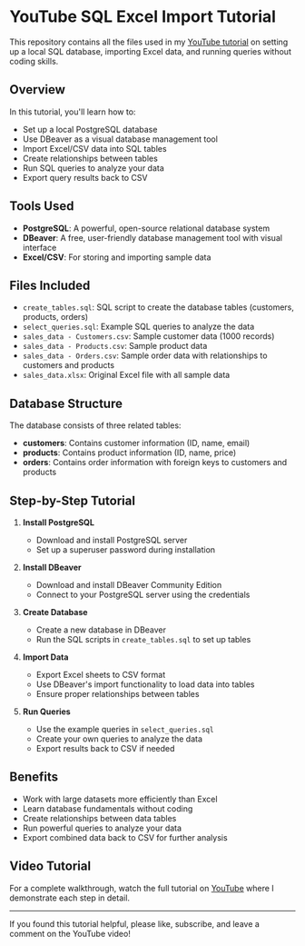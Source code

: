 # YouTube SQL Excel Import Tutorial

This repository contains all the files used in my [YouTube tutorial](https://www.youtube.com/watch?v=7MdFiF5CeOM) on setting up a local SQL database, importing Excel data, and running queries without coding skills.

## Overview

In this tutorial, you'll learn how to:

- Set up a local PostgreSQL database
- Use DBeaver as a visual database management tool
- Import Excel/CSV data into SQL tables
- Create relationships between tables
- Run SQL queries to analyze your data
- Export query results back to CSV

## Tools Used

- **PostgreSQL**: A powerful, open-source relational database system
- **DBeaver**: A free, user-friendly database management tool with visual interface
- **Excel/CSV**: For storing and importing sample data

## Files Included

- `create_tables.sql`: SQL script to create the database tables (customers, products, orders)
- `select_queries.sql`: Example SQL queries to analyze the data
- `sales_data - Customers.csv`: Sample customer data (1000 records)
- `sales_data - Products.csv`: Sample product data
- `sales_data - Orders.csv`: Sample order data with relationships to customers and products
- `sales_data.xlsx`: Original Excel file with all sample data

## Database Structure

The database consists of three related tables:

- **customers**: Contains customer information (ID, name, email)
- **products**: Contains product information (ID, name, price)
- **orders**: Contains order information with foreign keys to customers and products

## Step-by-Step Tutorial

1. **Install PostgreSQL**

   - Download and install PostgreSQL server
   - Set up a superuser password during installation

2. **Install DBeaver**

   - Download and install DBeaver Community Edition
   - Connect to your PostgreSQL server using the credentials

3. **Create Database**

   - Create a new database in DBeaver
   - Run the SQL scripts in `create_tables.sql` to set up tables

4. **Import Data**

   - Export Excel sheets to CSV format
   - Use DBeaver's import functionality to load data into tables
   - Ensure proper relationships between tables

5. **Run Queries**
   - Use the example queries in `select_queries.sql`
   - Create your own queries to analyze the data
   - Export results back to CSV if needed

## Benefits

- Work with large datasets more efficiently than Excel
- Learn database fundamentals without coding
- Create relationships between data tables
- Run powerful queries to analyze your data
- Export combined data back to CSV for further analysis

## Video Tutorial

For a complete walkthrough, watch the full tutorial on [YouTube](https://www.youtube.com/watch?v=7MdFiF5CeOM) where I demonstrate each step in detail.

---

If you found this tutorial helpful, please like, subscribe, and leave a comment on the YouTube video!

